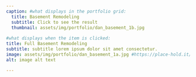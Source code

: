 ```yaml
---
caption: #what displays in the portfolio grid:
  title: Basement Remodeling
  subtitle: Click to see the result
  thumbnail: assets/img/portfolio/dan_basement_1b.jpg
  
#what displays when the item is clicked:
title: Full Basement Remodeling
subtitle: subtitle lorem ipsum dolor sit amet consectetur.
image: assets/img/portfolio/dan_basement_1a.jpg #https://place-hold.it/400x300 main image, can be a link or a file in assets/img/portfolio
alt: image alt text

---
```

<!-- Use this area to describe your project. **Markdown** supported.

optional info list (delete if not using):

{:.list-inline} 
- Date: 
- Client: 
- Category: 
 -->
